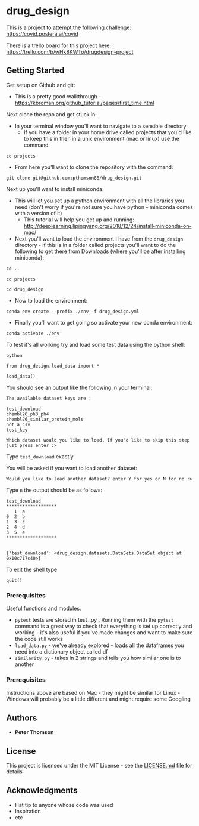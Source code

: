 # drug_design

This is a project to attempt the following challenge: https://covid.postera.ai/covid

There is a trello board for this project here: https://trello.com/b/wHk8KWTo/drugdesign-project

## Getting Started
Get setup on Github and git:
* This is a pretty good walkthrough - https://kbroman.org/github_tutorial/pages/first_time.html

Next clone the repo and get stuck in:
* In your terminal window you'll want to navigate to a sensible directory
   * If you have a folder in your home drive called projects that you'd like to keep this in then in a unix environment (mac or linux) use the command:

```
cd projects
```
   * From here you'll want to clone the repository with the command:

```
git clone git@github.com:pthomson88/drug_design.git
```

Next up you'll want to install miniconda:
* This will let you set up a python environment with all the libraries you need (don't worry if you're not sure you have python - miniconda comes with a version of it)
     * This tutorial will help you get up and running: http://deeplearning.lipingyang.org/2018/12/24/install-miniconda-on-mac/
* Next you'll want to load the environment I have from the `drug_design` directory - if this is in a folder called projects you'll want to do the following to get there from Downloads (where you'll be after installing miniconda):
```
cd ..
```

```
cd projects
```

```
cd drug_design
```
   * Now to load the environment:
```
conda env create --prefix ./env -f drug_design.yml
```
* Finally you'll want to get going so activate your new conda environment:
```
conda activate ./env

```

To test it's all working try and load some test data using the python shell:

```
python

from drug_design.load_data import *

load_data()
```

You should see an output like the following in your terminal:
```
The available dataset keys are :

test_download
chembl26_ph3_ph4
chembl26_similar_protein_mols
not_a_csv
test_key

Which dataset would you like to load. If you'd like to skip this step just press enter :>
```
Type ```test_download``` exactly

You will be asked if you want to load another dataset:

```
Would you like to load another dataset? enter Y for yes or N for no :>
```

Type ```n``` the output should be as follows:

```
test_download
*******************
   1  a
0  2  b
1  3  c
2  4  d
3  5  e
*******************


{'test_download': <drug_design.datasets.DataSets.DataSet object at 0x10c717c40>}
```

To exit the shell type
```
quit()
```

### Prerequisites

Useful functions and modules:

* ```pytest``` tests are stored in test_.py . Running them with the ```pytest``` command is a great way to check that everything is set up correctly and working - it's also useful if you've made changes and want to make sure the code still works
* ```load_data.py``` - we've already explored - loads all the dataframes you need into a dictionary object called df
* ```similarity.py``` - takes in 2 strings and tells you how similar one is to another

### Prerequisites

Instructions above are based on Mac - they might be similar for Linux - Windows will probably be a little different and might require some Googling

## Authors

* **Peter Thomson**

## License

This project is licensed under the MIT License - see the [LICENSE.md](LICENSE.md) file for details

## Acknowledgments

* Hat tip to anyone whose code was used
* Inspiration
* etc
